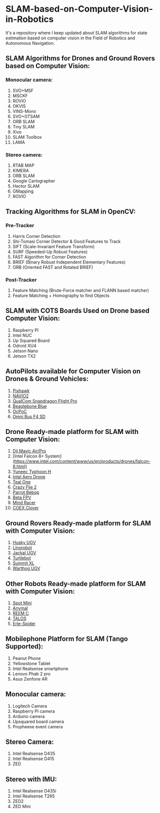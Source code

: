 # SLAM-based-on-Computer-Vision-in-Robotics
It's a repository where I keep updated about SLAM algorithms for state estimation based on computer vision in the Field of Robotics and Autonomous Navigation.
## SLAM Algorithms for Drones and Ground Rovers based on Computer Vision:
### Monocular camera:
1. SVO+MSF
2. MSCKF
3. ROVIO
4. OKVIS
5. VINS-Mono
6. SVO+GTSAM
7. ORB SLAM
8. Tiny SLAM
9. Xivo 
10. SLAM Toolbox
11. LAMA

### Stereo camera:
1. RTAB MAP
2. KIMERA
3. ORB SLAM
4. Google Cartographer
5. Hector SLAM
6. GMapping 
7. ROVIO

## Tracking Algorithms for SLAM in OpenCV:
### Pre-Tracker
1. Harris Corner Detection
2. Shi-Tomasi Corner Detector & Good Features to Track
3. SIFT (Scale-Invariant Feature Transform)
4. SURF (Speeded-Up Robust Features)
5. FAST Algorithm for Corner Detection
6. BRIEF (Binary Robust Independent Elementary Features)
7. ORB (Oriented FAST and Rotated BRIEF)

### Post-Tracker
1. Feature Matching (Brute-Force matcher and FLANN based matcher)
2. Feature Matching + Homography to find Objects

## SLAM with COTS Boards Used on Drone based Computer Vision:
1. Raspberry PI
2. Intel NUC
2. Up Squared Board
3. Odroid XU4
4. Jetson Nano
5. Jetson TX2

## AutoPilots available for Computer Vision on Drones & Ground Vehicles:
1. [Pixhawk](https://docs.px4.io/v1.9.0/en/flight_controller/raspberry_pi_navio2.html)
2. [NAVIO2](https://emlid.com/navio/) 
3. [QualCom Snapdragon Flight Pro](https://www.intrinsyc.com/qualcomm-flight-pro-development-kit/)
4. [Beaglebone Blue](https://docs.px4.io/v1.9.0/en/flight_controller/beaglebone_blue.html)
5. [OcPoC](https://docs.px4.io/v1.9.0/en/flight_controller/ocpoc_zynq.html)
6. [Omni Bus F4 SD](https://docs.px4.io/v1.9.0/en/flight_controller/omnibus_f4_sd.html)

## Drone Ready-made platform for SLAM with Computer Vision:
1. [Dji Mavic Air/Pro](https://www.dji.com/mavic)
2. [Intel Falcon 8+ System](https://www.intel.com/content/www/us/en/products/drones/falcon-8.html}
2. [Yuneec Typhoon H](https://us.yuneec.com/typhoon-h-overview)
3. [Intel Aero Drone](https://docs.px4.io/v1.9.0/en/complete_vehicles/intel_aero.html)
4. [Teal One](https://tealdrones.com/teal-one/)
5. [Crazy Flie 2](https://docs.px4.io/v1.9.0/en/complete_vehicles/crazyflie2.html)
6. [Parrot Bebop](https://docs.px4.io/v1.9.0/en/complete_vehicles/bebop.html)
7. [Beta FPV](https://docs.px4.io/v1.9.0/en/complete_vehicles/betafpv_beta75x.html)
8. [Mind Racer](https://docs.px4.io/v1.9.0/en/complete_vehicles/mindracer210.html)
9. [COEX Clover](https://clover.coex.tech/en/)

## Ground Rovers Ready-made platform for SLAM with Computer Vision:
1. [Husky UGV](https://robots.ros.org/husky/)
2. [Linorobot](https://github.com/linorobot/linorobot/wiki/1.-Getting-Started)
3. [Jackal UGV](https://robots.ros.org/jackal/)
4. [Turtlebot](https://robots.ros.org/turtlebot/)
5. [Summit XL](https://robots.ros.org/summit-xl/)
6. [Warthog UGV](https://robots.ros.org/warthog/)

## Other Robots Ready-made platform for SLAM with Computer Vision:
1. [Spot Mini](https://www.bostondynamics.com/spot)
2. [Anymal](https://www.anymal-research.org/)
3. [REEM C](https://robots.ros.org/reem-c/)
4. [TALOS](https://robots.ros.org/talos/)
5. [Erle-Spider](https://robots.ros.org/erle-spider/)

## Mobilephone Platform for SLAM (Tango Supported):
1. Peanut Phone
2. Yellowstone Tablet
3. Intel Realsense smartphone
4. Lenovo Phab 2 pro
5. Asus Zenfone AR

## Monocular camera:
1. Logitech Camera
2. Raspberry PI camera
3. Arduino camera
4. Upsquared board camera
4. Propheese event camera

## Stereo Camera:
1. Intel Realsense D435
2. Intel Realsense D415
3. ZED 

## Stereo with IMU:
1. Intel Realsense D435i
2. Intel Realsense T265
3. ZED2
4. ZED Mini
